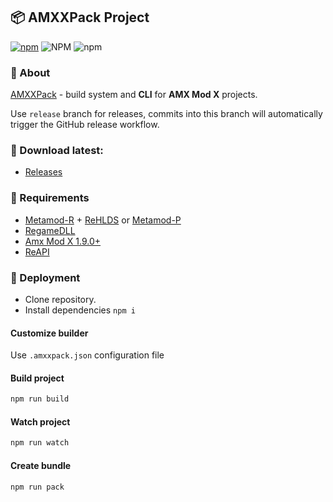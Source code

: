 ## 📦 AMXXPack Project
[![npm](https://img.shields.io/npm/v/amxxpack.svg)](https://www.npmjs.com/package/amxxpack)
![NPM](https://img.shields.io/npm/l/amxxpack)
![npm](https://img.shields.io/npm/dm/amxxpack)

### 📄 About
[AMXXPack](https://www.npmjs.com/package/amxxpack)  - build system and **CLI** for **AMX Mod X** projects. 

Use `release` branch for releases, commits into this branch will automatically trigger the GitHub release workflow.

### 🔽 Download latest:
- [Releases](../../releases)

### 🔄 Requirements
- [Metamod-R](https://github.com/theAsmodai/metamod-r) + [ReHLDS](https://github.com/dreamstalker/rehlds) or [Metamod-P](https://github.com/Bots-United/metamod-p)
- [RegameDLL](https://github.com/s1lentq/ReGameDLL_CS)
- [Amx Mod X 1.9.0+](https://www.amxmodx.org/downloads-new.php)
- [ReAPI](https://github.com/s1lentq/reapi)

### 🔧 Deployment
- Clone repository.
- Install dependencies `npm i`

#### Customize builder
Use `.amxxpack.json` configuration file

#### Build project

```bash
npm run build
```

#### Watch project

```bash
npm run watch
```

#### Create bundle

```bash
npm run pack
```
